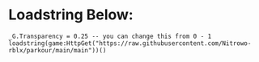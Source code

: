 # Loadstring Below:
```
_G.Transparency = 0.25 -- you can change this from 0 - 1
loadstring(game:HttpGet("https://raw.githubusercontent.com/Nitrowo-rblx/parkour/main/main"))()
```
